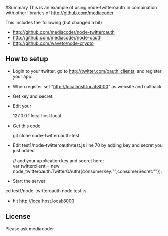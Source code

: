 #Summary
This is an example of using node-twitteroauth in combination with other libraries of http://github.com/mediacoder.

This includes the following (but changed a bit)

- http://github.com/mediacoder/node-twitteroauth
- http://github.com/mediacoder/node-oauth
- http://github.com/waveto/node-crypto

## How to setup

* Login to your twitter, go to http://twitter.com/oauth_clients, and register your app.
* When register set "http://localhost.local:8000" as website and callback
* Get key and secret.
* Edit your 

  127.0.0.1       localhost.local

* Get this code
  
  git clone node-twitteroauth-test

* Edit test1/node-twitteroauth/test.js line 70 by adding key and secret you just added

  // add your application key and secret here;  
  var twitterclient = new node_twitteroauth.TwitterOAuth({consumerKey:"",consumerSecret:""});

* Start the server

 cd test1/node-twitteroauth
 node test.js
 
* hit http://localhost.local:8000

## License 

Please ask mediacoder. 